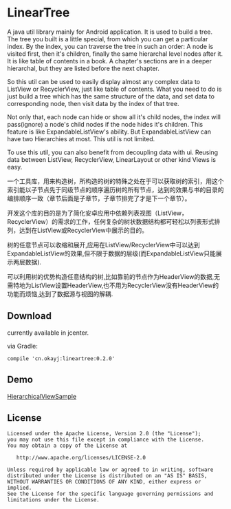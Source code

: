 # LinearTree
A java util library mainly for Android application. 
It is used to build a tree. The tree you built is a little special, from which you can get a particular index. 
By the index, you can traverse the tree in such an order: A node is visited first, then it's children, finally the same hierarchal level nodes after it.
It is like table of contents in a book. A chapter's sections are in a deeper hierarchal, but they are listed before the next chapter.

So this util can be used to easily display almost any complex data to ListView or RecyclerView, just like table of contents. What you need to do is just build a tree which has the same structure of the data, and set data to corresponding node, then visit data by the index of that tree. 

Not only that, each node can hide or show all it's child nodes, the index will pass(ignore) a node's child nodes if the node hides it's children. This feature is like ExpandableListView's ability. But ExpandableListView can have two Hierarchies at most. This util is not limited.

To use this util, you can also benefit from decoupling data with ui. Reusing data between ListView, RecyclerView, LinearLayout or other kind Views is easy.


一个工具库，用来构造树，所构造的树的特殊之处在于可以获取树的索引，用这个索引能以子节点先于同级节点的顺序遍历树的所有节点，达到的效果与书的目录的编排顺序一致（章节后面是子章节，子章节排完了才是下一个章节）。

开发这个库的目的是为了简化安卓应用中依赖列表视图（ListView，RecyclerView）的需求的工作，任何复杂的树状数据结构都可轻松以列表形式排列，达到在ListView或RecyclerView中展示的目的。

树的任意节点可以收缩和展开,应用在ListView/RecyclerView中可以达到ExpandableListView的效果,但不限于数据的层级(而ExpandableListView只能展示两层数据).

可以利用树的优势构造任意结构的树,比如靠前的节点作为HeaderView的数据,无需特地为ListView设置HeaderView,也不用为RecyclerView没有HeaderView的功能而烦恼,达到了数据源与视图的解耦.

## Download
currently available in jcenter.

via Gradle:

    compile 'cn.okayj:lineartree:0.2.0'

## Demo
[HierarchicalViewSample][1]

## License
    Licensed under the Apache License, Version 2.0 (the "License");
    you may not use this file except in compliance with the License.
    You may obtain a copy of the License at

       http://www.apache.org/licenses/LICENSE-2.0

    Unless required by applicable law or agreed to in writing, software
    distributed under the License is distributed on an "AS IS" BASIS,
    WITHOUT WARRANTIES OR CONDITIONS OF ANY KIND, either express or implied.
    See the License for the specific language governing permissions and
    limitations under the License.
    
[1]: https://github.com/jack-cook/HierarchicalViewSample